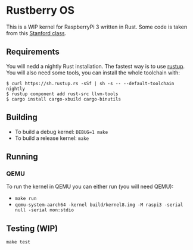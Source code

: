 # Rustberry OS
This is a WIP kernel for RaspberryPi 3 written in Rust.
Some code is taken from this [Stanford class](https://web.stanford.edu/class/cs140e). 

## Requirements
You will nedd a nightly Rust installation. The fastest way is to use [rustup](https://rustup.rs/).
You will also need some tools, you can install the whole toolchain with:
```shell
$ curl https://sh.rustup.rs -sSf | sh -s -- --default-toolchain nightly
$ rustup component add rust-src llvm-tools
$ cargo install cargo-xbuild cargo-binutils
```

## Building
* To build a debug kernel: `DEBUG=1 make`
* To build a release kernel: `make`

## Running
### QEMU
To run the kernel in QEMU you can either run (you will need QEMU):
* `make run`
* `qemu-system-aarch64 -kernel build/kernel8.img -M raspi3 -serial null -serial mon:stdio`

## Testing (WIP)
`make test`

